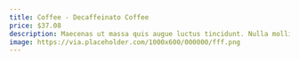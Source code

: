 ```yaml
---
title: Coffee - Decaffeinato Coffee
price: $37.08
description: Maecenas ut massa quis augue luctus tincidunt. Nulla mollis molestie lorem. Quisque ut erat.
image: https://via.placeholder.com/1000x600/000000/fff.png
---
```

